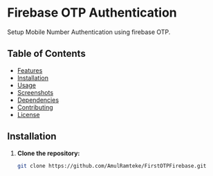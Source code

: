 # Firebase OTP Authentication

Setup Mobile Number Authentication using firebase OTP.


## Table of Contents

- [Features](#features)
- [Installation](#installation)
- [Usage](#usage)
- [Screenshots](#screenshots)
- [Dependencies](#dependencies)
- [Contributing](#contributing)
- [License](#license)



## Installation

1. **Clone the repository:**

   ```bash
   git clone https://github.com/AmulRamteke/FirstOTPFirebase.git